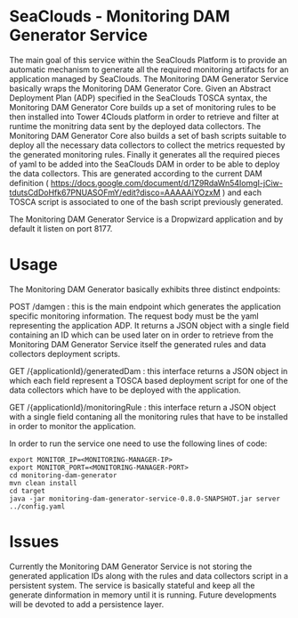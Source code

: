 # SeaClouds - Monitoring DAM Generator Service

The main goal of this service within the SeaClouds Platform is to provide an automatic mechanism to generate all the required monitoring artifacts for an application managed by SeaClouds. The Monitoring DAM Generator Service basically wraps the Monitoring DAM Generator Core.
Given an Abstract Deployment Plan (ADP) specified in the SeaClouds TOSCA syntax, the Monitoring DAM Generator Core builds up a set of monitoring rules to be then installed into Tower 4Clouds platform in order to retrieve and filter at runtime the monitring data sent by the deployed data collectors. The Monitoring DAM Generator Core also builds a set of bash scripts suitable to deploy all the necessary data collectors to collect the metrics requested by the generated monitoring rules. Finally it generates all the required pieces of yaml to be added into the SeaClouds DAM in order to be able to deploy the data collectors. This are generated according to the current DAM definition ( https://docs.google.com/document/d/1Z9RdaWn54IomgI-jCiw-tdutsCdDoHfk67PNUASOFmY/edit?disco=AAAAAiYOzxM ) and each TOSCA script is associated to one of the bash script previously generated.

The Monitoring DAM Generator Service is a Dropwizard application and by default it listen on port 8177.

# Usage

The Monitoring DAM Generator basically exhibits three distinct endpoints:

POST /damgen : this is the main endpoint which generates the application specific monitoring information. The request body must be the yaml representing the application ADP. It returns a JSON object with a single field containing an ID which can be used later on in order to retrieve from the Monitoring DAM Generator Service itself the generated rules and data collectors deployment scripts.

GET /{applicationId}/generatedDam : this interface returns a JSON object in which each field represent a TOSCA based deployment script for one of the data collectors which have to be deployed with the application.

GET /{applicationId}/monitoringRule : this interface return a JSON object with a single field contaning all the monitoring rules that have to be installed in order to monitor the application.

In order to run the service one need to use the following lines of code:

    export MONITOR_IP=<MONITORING-MANAGER-IP>    
    export MONITOR_PORT=<MONITORING-MANAGER-PORT>    
    cd monitoring-dam-generator    
    mvn clean install    
    cd target    
    java -jar monitoring-dam-generator-service-0.8.0-SNAPSHOT.jar server ../config.yaml 

# Issues

Currently the Monitoring DAM Generator Service is not storing the generated application IDs along with the rules and data collectors script in a persistent system. The service is basically stateful and keep all the generate dinformation in memory until it is running. Future developments will be devoted to add a persistence layer.

